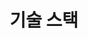 ---
# An instance of the Experience widget.
# Documentation: https://docs.hugoblox.com/page-builder/
widget: experience

# This file represents a page section.
headless: true

# Order that this section appears on the page.
weight: 30

title: 기술 스택
subtitle:

# Date format for experience
#   Refer to https://docs.hugoblox.com/customization/#date-format
date_format: Jan 2006

# Experiences.
#   Add/remove as many `experience` items below as you like.
#   Required fields are `title`, `company`, and `date_start`.
#   Leave `date_end` empty if it's your current employer.
#   Begin multi-line descriptions with YAML's `|2-` multi-line prefix.
experience:
  - title: 프로그래밍 언어
    company: Programming Languages
    #company_logo: org-gc
    date_start: '2020-03-01'
    date_end: ''
    description: |2-
        사용가능한 프로그래밍 언어:
        
        * Python
        * C
        * C++
        * Java

  - title: 웹 기술
    company: Web Technologies
    #company_logo: org-gc
    date_start: '2020-03-01'
    date_end: ''
    description: |2-
        사용가능한 웹 기술:

  - title: 데이터베이스
    company: Databases
    #company_logo: org-gc
    date_start: '2020-03-01'
    date_end: ''
    description: |2-
        사용가능한 데이터베이스 시스템:
        
  - title: 도구 및 기술
    company: Tools & Technologies
    #company_logo: org-gc
    date_start: '2020-03-01'
    date_end: ''
    description: |2-
        버전 관리 시스템, 개발 도구 등:

  - title: 프레임워크
    company: Frameworks
    #company_logo: org-gc
    date_start: '2020-03-01'
    date_end: ''
    description: |2-
        사용가능한 웹 또는 소프트웨어 프레임워크:

design:
  columns: '1'
---